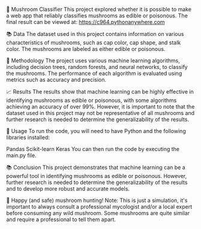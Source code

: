 🍄 Mushroom Classifier
This project explored whether it is possible to make a web app that reliably classifies mushrooms as edible or poisonous. The final result can be viewed at:
https://c964.pythonanywhere.com 

📚 Data
The dataset used in this project contains information on various characteristics of mushrooms, such as cap color, cap shape, and stalk color. The mushrooms are labeled as either edible or poisonous.

🧠 Methodology
The project uses various machine learning algorithms, including decision trees, random forests, and neural networks, to classify the mushrooms. The performance of each algorithm is evaluated using metrics such as accuracy and precision.

📈 Results
The results show that machine learning can be highly effective in identifying mushrooms as edible or poisonous, with some algorithms achieving an accuracy of over 99%. However, it is important to note that the dataset used in this project may not be representative of all mushrooms and further research is needed to determine the generalizability of the results.

🔧 Usage
To run the code, you will need to have Python and the following libraries installed:

Pandas
Scikit-learn
Keras
You can then run the code by executing the main.py file.

📚 Conclusion
This project demonstrates that machine learning can be a powerful tool in identifying mushrooms as edible or poisonous. However, further research is needed to determine the generalizability of the results and to develop more robust and accurate models.

🍄 Happy (and safe) mushroom hunting! 
Note: This is just a simulation, it's important to always consult a professional mycologist and/or a local expert before consuming any wild mushroom. Some mushrooms are quite similar and require a professional to tell them apart.
